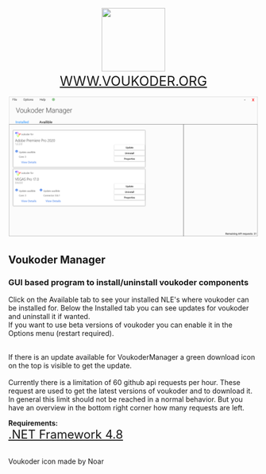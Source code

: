<p align="center"><img src="https://www.voukoder.org/__resources/logo128.png" width="128" height="128">
<br><a href="https://www.voukoder.org" style="font-size:20pt;">WWW.VOUKODER.ORG</a></p>

![alt text](https://github.com/Kleinrotti/VoukoderManager/blob/master/front.PNG)
## Voukoder Manager
### GUI based program to install/uninstall voukoder components

Click on the Available tab to see your installed NLE's where voukoder can be installed for.
Below the Installed tab you can see updates for voukoder and uninstall it if wanted.
<br>
If you want to use beta versions of voukoder you can enable it in the Options menu (restart required).

<br>
If there is an update available for VoukoderManager a green download icon on the top is visible to get the update.
<br>
<br>
Currently there is a limitation of 60 github api requests per hour. These request are used to get the latest versions of voukoder and to download it. In general this limit should not be reached in a normal behavior. But you have an overview in the bottom right corner how many requests are left.

**Requirements:**
<br><a href="https://dotnet.microsoft.com/download/dotnet-framework/net48" style="font-size:18pt;">.NET Framework 4.8</a></p>
<br>
Voukoder icon made by Noar
